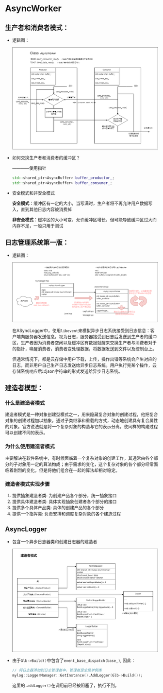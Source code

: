 # AsyncWorker
## 生产者和消费者模式：
- 逻辑图：

    ![](img/AsyncWorker.png)

- 如何交换生产者和消费者的缓冲区？

    ————使用指针

    ```cpp
    std::shared_ptr<AsyncBuffer> buffer_productor_;
    std::shared_ptr<AsyncBuffer> buffer_consumer_;
    ```
    
- 安全模式和非安全模式

    **安全模式**：缓冲区有一定的大小，当写满时，生产者将不再允许用户数据写入，直到其他日志内容被消费掉

    **非安全模式**：缓冲区的大小可变，允许缓冲区增长，但可能导致缓冲区过大而内存不足，一般只用于测试

    

## 日志管理系统第一版：
- 逻辑图：

    ![](img/process1.png)

    在ASyncLogger中，使用`libevent`来模拟异步日志系统接受到日志信息：客户端向服务器发送信息，视为日志，服务器接受到日志后发送到生产者的缓冲区，生产者因为消费者空闲以及缓冲区有数据就醒来交换生产者与消费者对于的指针，唤醒消费者，消费者变处理数据，将数据发送到文件以及控制台上。
    
    但通常情况下，都是云存储中用户下载，上传，操作出错等系统会产生对应的日志，而非用户自己生产日志发送给异步日志系统。用户执行完某个操作，云存储系统响应后以json字符串的形式发送给异步日志系统。


## 建造者模型：
### 什么是建造者模式
建造者模式是一种对象创建型模式之一，用来隐藏复合对象的创建过程，他把复合对象的创建过程加以抽象，通过子类继承和重载的方式，动态地创建具有复合属性的对象。官方说法就是将一个复杂对象的构造与它的表示分离，使同样的构建过程可以创建不同的表示。

### 为什么使用建造者模式
主要解决在软件系统中，有时候面临着一个复杂对象的创建工作，其通常由各个部分的子对象用一定的算法构成；由于需求的变化，这个复杂对象的各个部分经常面临着剧烈的变化，但是将他们组合在一起的算法却相对稳定。

### 建造者模式实现步骤
1. 提供抽象建造者类: 为创建产品各个部分，统一抽象接口
2. 提供具体建造者类: 具体实现抽象创建者各个部分的接口
3. 提供多个具体产品类: 具体的创建产品的各个部分
4. 提供一个指挥类: 负责安排和调度复杂对象的各个建造过程


## AsyncLogger
- 包含一个异步日志器类和创建日志器的建造者

    ![](img/建造者模式.drawio.png)

- 由于`Glb->Build()`中包含了`event_base_dispatch(base_)`, 因此：
    ```cpp
    // 将日志器添加到日志管理者中，管理者是全局单例类 
    mylog::LoggerManager::GetInstance().AddLogger(Glb->Build());
    ```
    这里的`.addLogger()`在调用前已经被阻塞了，执行不到。
